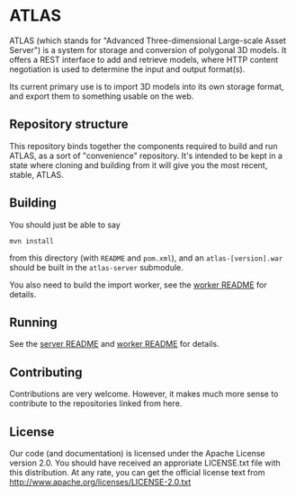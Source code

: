 ATLAS
=====

ATLAS (which stands for "Advanced Three-dimensional Large-scale Asset Server") is a system for
storage and conversion of polygonal 3D models. It offers a REST interface to add and retrieve
models, where HTTP content negotiation is used to determine the input and output format(s).

Its current primary use is to import 3D models into its own storage format, and export them
to something usable on the web.


Repository structure
--------------------

This repository binds together the components required to build and run ATLAS, as a sort of "convenience" repository.
It's intended to be kept in a state where cloning and building from it will give you the most recent, stable, ATLAS.


Building
--------

You should just be able to say

    mvn install 

from this directory (with `README` and `pom.xml`), and an `atlas-[version].war` should be built in the `atlas-server` submodule.

You also need to build the import worker, see the [worker README](https://github.com/dfki-asr/atlas-worker/blob/master/README.md) for details.


Running
-------

See the [server README](https://github.com/dfki-asr/atlas-server/blob/master/README.md) and [worker README](https://github.com/dfki-asr/atlas-worker/blob/master/README.md) for details.


Contributing
------------

Contributions are very welcome. However, it makes much more sense to contribute to the repositories linked from here.


License
-------

Our code (and documentation) is licensed under the Apache License version 2.0. You should have received an approriate LICENSE.txt file with this distribution. At any rate, you can get the official license text from http://www.apache.org/licenses/LICENSE-2.0.txt

